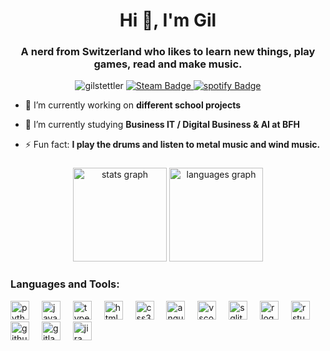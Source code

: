 <h1 align="center">Hi 👋, I'm Gil</h1>
<h3 align="center">A nerd from Switzerland who likes to learn new things, play games, read and make music.</h3>
<div align="center"<
  <p align="center"> <img src="https://komarev.com/ghpvc/?username=gilstettler&label=Profile%20views&color=0e75b6&style=flat" alt="gilstettler" />
  <a href="https://steamcommunity.com/profiles/76561198132455054">
    <img src="https://img.shields.io/badge/steam-%23000000.svg?style=for-the-badge&logo=steam&logoColor=white" alt="Steam Badge" />
</a>
<a href="https://open.spotify.com/playlist/7gdqdPXjzGo0CMFafgV5RT?si=kV2mHp6fSdiUMjEjYaIkIg&pi=fLmciCrARX-iP">
    <img src="https://img.shields.io/badge/Spotify-1ED760?style=for-the-badge&logo=spotify&logoColor=white" alt="spotify Badge" />
</a> </p>
</div>  

- 🔭 I’m currently working on **different school projects**

- 🌱 I’m currently studying **Business IT / Digital Business & AI at BFH**

- ⚡ Fun fact: **I play the drums and listen to metal music and wind music.**

###

<div align="center">
  <img src="https://github-readme-stats.vercel.app/api?username=gilStettler&hide_title=false&hide_rank=false&show_icons=true&include_all_commits=true&count_private=true&disable_animations=false&theme=dracula&locale=en&hide_border=false" height="150" alt="stats graph"  />
  <img src="https://github-readme-stats.vercel.app/api/top-langs?username=gilStettler&locale=en&hide_title=false&layout=compact&card_width=320&langs_count=5&theme=dracula&hide_border=false" height="150" alt="languages graph"  />
</div>


###
<div align="left">
  <h3 align="left">Languages and Tools:</h3>
  <img src="https://cdn.jsdelivr.net/gh/devicons/devicon/icons/python/python-original.svg" height="30" alt="python logo"  />
  <img width="12" />
  <img src="https://cdn.jsdelivr.net/gh/devicons/devicon/icons/javascript/javascript-original.svg" height="30" alt="javascript logo"  />
  <img width="12" />
  <img src="https://cdn.jsdelivr.net/gh/devicons/devicon/icons/typescript/typescript-original.svg" height="30" alt="typescript logo"  />
  <img width="12" />
  <img src="https://cdn.jsdelivr.net/gh/devicons/devicon/icons/html5/html5-original.svg" height="30" alt="html5 logo"  />
  <img width="12" />
  <img src="https://cdn.jsdelivr.net/gh/devicons/devicon/icons/css3/css3-original.svg" height="30" alt="css3 logo"  />
  <img width="12" />
  <img src="https://cdn.jsdelivr.net/gh/devicons/devicon/icons/angularjs/angularjs-original.svg" height="30" alt="angularjs logo"  />
  <img width="12" />
  <img src="https://cdn.jsdelivr.net/gh/devicons/devicon/icons/vscode/vscode-original.svg" height="30" alt="vscode logo"  />
  <img width="12" />
  <img src="https://cdn.jsdelivr.net/gh/devicons/devicon/icons/sqlite/sqlite-original.svg" height="30" alt="sqlite logo"  />
  <img width="12" />
  <img src="https://cdn.jsdelivr.net/gh/devicons/devicon/icons/r/r-original.svg" height="30" alt="r logo"  />
  <img width="12" />
  <img src="https://cdn.jsdelivr.net/gh/devicons/devicon/icons/rstudio/rstudio-original.svg" height="30" alt="rstudio logo"  />
  <img width="12" />
  <img src="https://cdn.jsdelivr.net/gh/devicons/devicon/icons/github/github-original.svg" height="30" alt="github logo"  />
  <img width="12" />
  <img src="https://cdn.jsdelivr.net/gh/devicons/devicon/icons/gitlab/gitlab-original.svg" height="30" alt="gitlab logo"  />
  <img width="12" />
  <img src="https://cdn.jsdelivr.net/gh/devicons/devicon/icons/jira/jira-original.svg" height="30" alt="jira logo"  />
</div>


